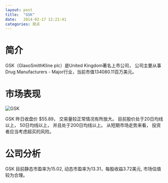 ```yaml
---
layout: post
title:  "GSK"
date:   2014-02-17 12:21:41
categories: 观点
---
```


# 简介
GSK（GlaxoSmithKline plc）是United Kingdom著名上市公司，
公司主要从事Drug Manufacturers - Major行业，当前市值134080.11百万美元。

# 市场表现

![GSK](http://finviz.com/chart.ashx?t=GSK&ty=c&ta=1&p=d&s=l)

GSK 昨日收盘价 $55.89，
交易量较正常情况有所放大。
目前股价处于20日均线以上，
50日均线以上，
并且处于200日均线以上。
从短期市场走势来看，
投资者应当考虑超买的风险。

# 公司分析
GSK 目前静态市盈率为15.02, 动态市盈率为13.31，每股收益3.72美元,
市场估值较为合理。
